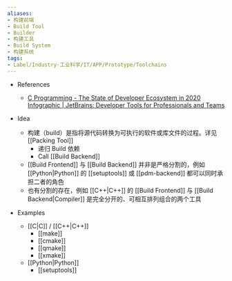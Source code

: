 ```yaml
---
aliases:
- 构建前端
- Build Tool
- Builder
- 构建工具
- Build System
- 构建系统
tags:
- Label/Industry-工业科学/IT/APP/Prototype/Toolchains
---
```


- References
    - [C Programming - The State of Developer Ecosystem in 2020 Infographic | JetBrains: Developer Tools for Professionals and Teams](https://www.jetbrains.com/lp/devecosystem-2020/c/)

- Idea
    - 构建（build）是指将源代码转换为可执行的软件或库文件的过程。详见 [[Packing Tool]]
        - 递归 Build 依赖
        - Call [[Build Backend]]
    - [[Build Frontend]] 与 [[Build Backend]] 并非是严格分割的，例如 [[Python|Python]] 的 [[setuptools]] 或 [[pdm-backend]] 都可以同时承担二者的角色
    - 也有分割的存在，例如 [[C++|C++]] 的 [[Build Frontend]] 与 [[Build Backend|Compiler]] 是完全分开的、可相互排列组合的两个工具

- Examples
    - [[C|C]] / [[C++|C++]]
        - [[make]]
        - [[cmake]]
        - [[qmake]]
        - [[xmake]]
    - [[Python|Python]]
        - [[setuptools]]
